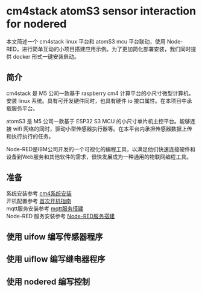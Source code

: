 # cm4stack atomS3 sensor interaction for nodered
本文简述一个 cm4stack linux 平台和 atomS3 mcu 平台联动，使用 Node-RED，进行简单互动的小项目搭建应用示例。为了更加简化部署安装，我们同时提供 docker 形式一键安装启动。

## 简介
cm4stack 是 M5 公司一款基于 raspberry cm4 计算平台的小尺寸微型计算机，安装 linux 系统。具有可开发硬件同时，也具有硬件 io 接口属性。在本项目中承载服务平台。

atomS3 是 M5 公司一款基于 ESP32 S3 MCU 的小尺寸单片机主控平台。能够连接 wifi 网络的同时，驱动小型传感器执行器等。在本平台内承担传感器数据上传和执行执行的任务。

Node-RED是IBM公司开发的一个可视化的编程工具，以满足他们快速连接硬件和设备到Web服务和其他软件的需求，很快发展成为一种通用的物联网编程工具。




## 准备
系统安装参考 [cm4系统安装](../cm4stack/安装系统指南.md)  
开机配置参考 [首次开机指南](../cm4stack/首次开机指南.md)  
mqtt服务安装参考 [mqtt服务搭建](./linux服务搭建/mqtt服务搭建.md)  
Node-RED 服务安装参考 [Node-RED服务搭建](./linux服务搭建/nodered服务搭建.md)  

## 使用 uifow 编写传感器程序


## 使用 uiflow 编写继电器程序


## 使用 nodered 编写控制


